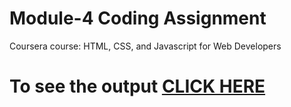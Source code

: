

# Module-4 Coding Assignment

Coursera course: HTML, CSS, and Javascript for Web Developers

# To see the output [CLICK HERE](https://krishna55555-cpu.github.io/HTML-CSS-and-JavaScript-for-Web-Developers/Assignments/module-3/index.html)

